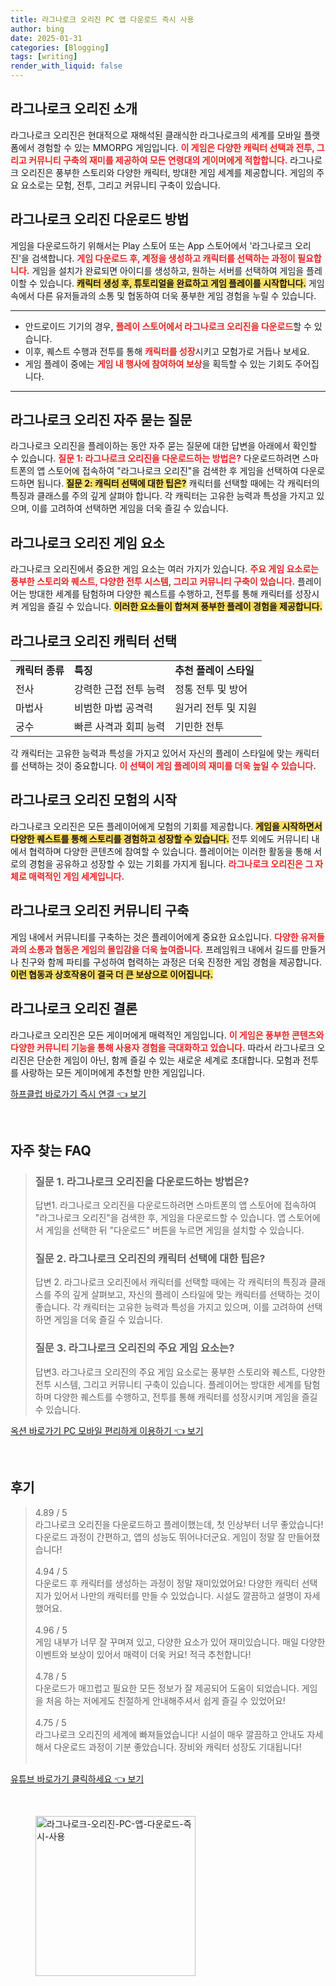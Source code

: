 ```yaml
---
title: 라그나로크 오리진 PC 앱 다운로드 즉시 사용
author: bing
date: 2025-01-31
categories: [Blogging]
tags: [writing]
render_with_liquid: false
---
```



<h2 id='라그나로크_오리진_소개'>라그나로크 오리진 소개</h2>

<p>라그나로크 오리진은 현대적으로 재해석된 클래식한 라그나로크의 세계를 모바일 플랫폼에서 경험할 수 있는 MMORPG 게임입니다. <b><span style="color: #ee2323;">이 게임은 다양한 캐릭터 선택과 전투, 그리고 커뮤니티 구축의 재미를 제공하여 모든 연령대의 게이머에게 적합합니다.</span></b> 라그나로크 오리진은 풍부한 스토리와 다양한 캐릭터, 방대한 게임 세계를 제공합니다. 게임의 주요 요소로는 모험, 전투, 그리고 커뮤니티 구축이 있습니다.</p>

<h2 id='라그나로크_오리진_다운로드_방법'>라그나로크 오리진 다운로드 방법</h2>

<p>게임을 다운로드하기 위해서는 Play 스토어 또는 App 스토어에서 '라그나로크 오리진'을 검색합니다. <b><span style="color: #ee2323;">게임 다운로드 후, 계정을 생성하고 캐릭터를 선택하는 과정이 필요합니다.</span></b> 게임을 설치가 완료되면 아이디를 생성하고, 원하는 서버를 선택하여 게임을 플레이할 수 있습니다. <b><span style="background-color: #ffe066;">캐릭터 생성 후, 튜토리얼을 완료하고 게임 플레이를 시작합니다.</span></b> 게임 속에서 다른 유저들과의 소통 및 협동하여 더욱 풍부한 게임 경험을 누릴 수 있습니다.</p>

<hr />

<ul>
    <li>안드로이드 기기의 경우, <b><span style="color: #ee2323;">플레이 스토어에서 라그나로크 오리진을 다운로드</span></b>할 수 있습니다.</li>
    <li>이후, 퀘스트 수행과 전투를 통해 <b><span style="color: #ee2323;">캐릭터를 성장</span></b>시키고 모험가로 거듭나 보세요.</li>
    <li>게임 플레이 중에는 <b><span style="color: #ee2323;">게임 내 행사에 참여하여 보상</span></b>을 획득할 수 있는 기회도 주어집니다.</li>
</ul>

<hr />

<h2 id='라그나로크_오리진_자주_묻는_질문'>라그나로크 오리진 자주 묻는 질문</h2>

<p>라그나로크 오리진을 플레이하는 동안 자주 묻는 질문에 대한 답변을 아래에서 확인할 수 있습니다. <b><span style="color: #ee2323;">질문 1: 라그나로크 오리진을 다운로드하는 방법은?</span></b> 다운로드하려면 스마트폰의 앱 스토어에 접속하여 "라그나로크 오리진"을 검색한 후 게임을 선택하여 다운로드하면 됩니다. <b><span style="background-color: #ffe066;">질문 2: 캐릭터 선택에 대한 팁은?</span></b> 캐릭터를 선택할 때에는 각 캐릭터의 특징과 클래스를 주의 깊게 살펴야 합니다. 각 캐릭터는 고유한 능력과 특성을 가지고 있으며, 이를 고려하여 선택하면 게임을 더욱 즐길 수 있습니다.</p>

<h2 id='라그나로크_오리진_게임_요소'>라그나로크 오리진 게임 요소</h2>

<p>라그나로크 오리진에서 중요한 게임 요소는 여러 가지가 있습니다. <b><span style="color: #ee2323;">주요 게임 요소로는 풍부한 스토리와 퀘스트, 다양한 전투 시스템, 그리고 커뮤니티 구축이 있습니다.</span></b> 플레이어는 방대한 세계를 탐험하며 다양한 퀘스트를 수행하고, 전투를 통해 캐릭터를 성장시켜 게임을 즐길 수 있습니다. <b><span style="background-color: #ffe066;">이러한 요소들이 합쳐져 풍부한 플레이 경험을 제공합니다.</span></b></p>

<h2 id='라그나로크_오리진_캐릭터_선택'>라그나로크 오리진 캐릭터 선택</h2>

<table>
    <tr>
        <td><b>캐릭터 종류</b></td>
        <td><b>특징</b></td>
        <td><b>추천 플레이 스타일</b></td>
    </tr>
    <tr>
        <td>전사</td>
        <td>강력한 근접 전투 능력</td>
        <td>정통 전투 및 방어</td>
    </tr>
    <tr>
        <td>마법사</td>
        <td>비범한 마법 공격력</td>
        <td>원거리 전투 및 지원</td>
    </tr>
    <tr>
        <td>궁수</td>
        <td>빠른 사격과 회피 능력</td>
        <td>기민한 전투</td>
    </tr>
</table>

<p>각 캐릭터는 고유한 능력과 특성을 가지고 있어서 자신의 플레이 스타일에 맞는 캐릭터를 선택하는 것이 중요합니다. <b><span style="color: #ee2323;">이 선택이 게임 플레이의 재미를 더욱 높일 수 있습니다.</span></b></p>

<h2 id='라그나로크_오리진_모험의_시작'>라그나로크 오리진 모험의 시작</h2>

<p>라그나로크 오리진은 모든 플레이어에게 모험의 기회를 제공합니다. <b><span style="background-color: #ffe066;">게임을 시작하면서 다양한 퀘스트를 통해 스토리를 경험하고 성장할 수 있습니다.</span></b> 전투 외에도 커뮤니티 내에서 협력하며 다양한 콘텐츠에 참여할 수 있습니다. 플레이어는 이러한 활동을 통해 서로의 경험을 공유하고 성장할 수 있는 기회를 가지게 됩니다. <b><span style="color: #ee2323;">라그나로크 오리진은 그 자체로 매력적인 게임 세계입니다.</span></b></p>

<h2 id='라그나로크_오리진_커뮤니티_구축'>라그나로크 오리진 커뮤니티 구축</h2>

<p>게임 내에서 커뮤니티를 구축하는 것은 플레이어에게 중요한 요소입니다. <b><span style="color: #ee2323;">다양한 유저들과의 소통과 협동은 게임의 몰입감을 더욱 높여줍니다.</span></b> 프레임워크 내에서 길드를 만들거나 친구와 함께 파티를 구성하여 협력하는 과정은 더욱 진정한 게임 경험을 제공합니다. <b><span style="background-color: #ffe066;">이런 협동과 상호작용이 결국 더 큰 보상으로 이어집니다.</span></b></p>

<h2 id='라그나로크_오리진_결론'>라그나로크 오리진 결론</h2>

<p>라그나로크 오리진은 모든 게이머에게 매력적인 게임입니다. <b><span style="color: #ee2323;">이 게임은 풍부한 콘텐츠와 다양한 커뮤니티 기능을 통해 사용자 경험을 극대화하고 있습니다.</span></b> 따라서 라그나로크 오리진은 단순한 게임이 아닌, 함께 즐길 수 있는 새로운 세계로 초대합니다. 모험과 전투를 사랑하는 모든 게이머에게 추천할 만한 게임입니다.</p>


<p><a class="click-button" title="하프클럽 바로가기 즉시 연결" href="https://purplelist.github.io/posts/%ED%95%98%ED%94%84%ED%81%B4%EB%9F%BD-%EB%B0%94%EB%A1%9C%EA%B0%80%EA%B8%B0-%EC%A6%89%EC%8B%9C-%EC%97%B0%EA%B2%B0/" rel="dofollow">하프클럽 바로가기 즉시 연결 👈 보기</a></p><br>
<h2 id='자주_찾는_FAQ'>자주 찾는 FAQ</h2>
<div itemscope="" itemtype="https://schema.org/FAQPage"> 
<blockquote> 
<div itemscope="" itemprop="mainEntity" itemtype="https://schema.org/Question"> 
<h3 itemprop="name">질문 1. 라그나로크 오리진을 다운로드하는 방법은?</h3> 
<div itemscope="" itemprop="acceptedAnswer" itemtype="https://schema.org/Answer"> 
<span itemprop="text"> 
<p>답변1. 라그나로크 오리진을 다운로드하려면 스마트폰의 앱 스토어에 접속하여 "라그나로크 오리진"을 검색한 후, 게임을 다운로드할 수 있습니다. 앱 스토어에서 게임을 선택한 뒤 "다운로드" 버튼을 누르면 게임을 설치할 수 있습니다.</p> 
</span> 
</div> 
</div> 
<div itemscope="" itemprop="mainEntity" itemtype="https://schema.org/Question"> 
<h3 itemprop="name">질문 2. 라그나로크 오리진의 캐릭터 선택에 대한 팁은?</h3> 
<div itemscope="" itemprop="acceptedAnswer" itemtype="https://schema.org/Answer"> 
<span itemprop="text"> 
<p>답변 2. 라그나로크 오리진에서 캐릭터를 선택할 때에는 각 캐릭터의 특징과 클래스를 주의 깊게 살펴보고, 자신의 플레이 스타일에 맞는 캐릭터를 선택하는 것이 좋습니다. 각 캐릭터는 고유한 능력과 특성을 가지고 있으며, 이를 고려하여 선택하면 게임을 더욱 즐길 수 있습니다.</p> 
</span> 
</div> 
</div> 
<div itemscope="" itemprop="mainEntity" itemtype="https://schema.org/Question"> 
<h3 itemprop="name">질문 3. 라그나로크 오리진의 주요 게임 요소는?</h3> 
<div itemscope="" itemprop="acceptedAnswer" itemtype="https://schema.org/Answer"> 
<span itemprop="text"> 
<p>답변3. 라그나로크 오리진의 주요 게임 요소로는 풍부한 스토리와 퀘스트, 다양한 전투 시스템, 그리고 커뮤니티 구축이 있습니다. 플레이어는 방대한 세계를 탐험하며 다양한 퀘스트를 수행하고, 전투를 통해 캐릭터를 성장시키며 게임을 즐길 수 있습니다.</p> 
</span> 
</div> 
</div> 
</blockquote> 
</div>
<p><a class="click-button" title="옥션 바로가기 PC 모바일 편리하게 이용하기" href="https://purplelist.github.io/posts/%EC%98%A5%EC%85%98-%EB%B0%94%EB%A1%9C%EA%B0%80%EA%B8%B0-PC-%EB%AA%A8%EB%B0%94%EC%9D%BC-%ED%8E%B8%EB%A6%AC%ED%95%98%EA%B2%8C-%EC%9D%B4%EC%9A%A9%ED%95%98%EA%B8%B0/" rel="dofollow">옥션 바로가기 PC 모바일 편리하게 이용하기 👈 보기</a></p><br>
<h2 id='후기'>후기</h2>
<div itemscope itemtype="https://schema.org/Product">
  <blockquote>
  <div itemprop="review" itemscope itemtype="https://schema.org/Review">
      <div itemprop="reviewRating" itemscope itemtype="https://schema.org/Rating"> <span itemprop="ratingValue">4.89</span> / <span itemprop="bestRating">5</span> </div>
      <span itemprop="reviewBody">라그나로크 오리진을 다운로드하고 플레이했는데, 첫 인상부터 너무 좋았습니다! 다운로드 과정이 간편하고, 앱의 성능도 뛰어나더군요. 게임이 정말 잘 만들어졌습니다!</span>
  </div>
  <br>
  <div itemprop="review" itemscope itemtype="https://schema.org/Review">
      <div itemprop="reviewRating" itemscope itemtype="https://schema.org/Rating"> <span itemprop="ratingValue">4.94</span> / <span itemprop="bestRating">5</span> </div>
      <span itemprop="reviewBody">다운로드 후 캐릭터를 생성하는 과정이 정말 재미있었어요! 다양한 캐릭터 선택지가 있어서 나만의 캐릭터를 만들 수 있었습니다. 시설도 깔끔하고 설명이 자세했어요.</span>
  </div>
  <br>
  <div itemprop="review" itemscope itemtype="https://schema.org/Review">
      <div itemprop="reviewRating" itemscope itemtype="https://schema.org/Rating"> <span itemprop="ratingValue">4.96</span> / <span itemprop="bestRating">5</span> </div>
      <span itemprop="reviewBody">게임 내부가 너무 잘 꾸며져 있고, 다양한 요소가 있어 재미있습니다. 매일 다양한 이벤트와 보상이 있어서 매력이 더욱 커요! 적극 추천합니다!</span>
  </div>
  <br>
  <div itemprop="review" itemscope itemtype="https://schema.org/Review">
      <div itemprop="reviewRating" itemscope itemtype="https://schema.org/Rating"> <span itemprop="ratingValue">4.78</span> / <span itemprop="bestRating">5</span> </div>
      <span itemprop="reviewBody">다운로드가 매끄럽고 필요한 모든 정보가 잘 제공되어 도움이 되었습니다. 게임을 처음 하는 저에게도 친절하게 안내해주셔서 쉽게 즐길 수 있었어요!</span>
  </div>
  <br>
  <div itemprop="review" itemscope itemtype="https://schema.org/Review">
      <div itemprop="reviewRating" itemscope itemtype="https://schema.org/Rating"> <span itemprop="ratingValue">4.75</span> / <span itemprop="bestRating">5</span> </div>
      <span itemprop="reviewBody">라그나로크 오리진의 세계에 빠져들었습니다! 시설이 매우 깔끔하고 안내도 자세해서 다운로드 과정이 기분 좋았습니다. 장비와 캐릭터 성장도 기대됩니다!</span>
  </div>
  <br>
  </blockquote>
</div>
<p><a class="click-button" title="유튜브 바로가기 클릭하세요" href="https://purplelist.github.io/posts/%EC%9C%A0%ED%8A%9C%EB%B8%8C-%EB%B0%94%EB%A1%9C%EA%B0%80%EA%B8%B0-%ED%81%B4%EB%A6%AD%ED%95%98%EC%84%B8%EC%9A%94/" rel="dofollow">유튜브 바로가기 클릭하세요 👈 보기</a></p><br>
<figure class="image"><img src="https://purplelist.github.io/assets/img/thumbnail/라그나로크-오리진-PC-앱-다운로드-즉시-사용.webp" alt="라그나로크-오리진-PC-앱-다운로드-즉시-사용" width="256" height="256"></figure>